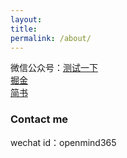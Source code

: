 ```yaml
---
layout: 
title: 
permalink: /about/
---
```



微信公众号：[测试一下](https://mp.weixin.qq.com/mp/profile_ext?action=home&__biz=MzI2MzE2NDczMw==&scene=124#wechat_redirect)
<br/>
[掘金](https://juejin.cn/user/3087084379442989)
<br/>
[简书](https://www.jianshu.com/u/6013a544da2d)

### Contact me

wechat id：openmind365
